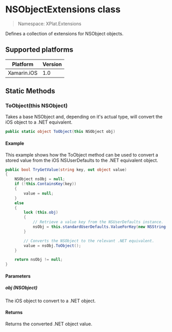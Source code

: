 # NSObjectExtensions class

> Namespace: XPlat.Extensions

Defines a collection of extensions for NSObject objects.

## Supported platforms

| Platform | Version |
| --- | --- |
| Xamarin.iOS  | 1.0 |

## Static Methods

### ToObject(this NSObject)

Takes a base NSObject and, depending on it's actual type, will convert the iOS object to a .NET equivalent.

```csharp
public static object ToObject(this NSObject obj)
```

#### Example

This example shows how the ToObject method can be used to convert a stored value from the iOS NSUserDefaults to the .NET equivalent object.

```csharp
public bool TryGetValue(string key, out object value)
{
    NSObject nsObj = null;
    if (!this.ContainsKey(key))
    {
        value = null;
    }
    else
    {
        lock (this.obj)
        {
            // Retrieve a value key from the NSUserDefaults instance.
            nsObj = this.standardUserDefaults.ValueForKey(new NSString(key));
        }

        // Converts the NSObject to the relevant .NET equivalent.
        value = nsObj.ToObject();
    }

    return nsObj != null;
}
```

#### Parameters
##### obj (NSObject)
The iOS object to convert to a .NET object.

#### Returns
Returns the converted .NET object value.